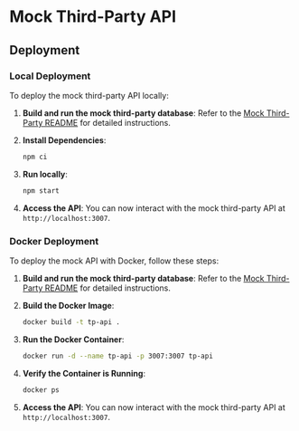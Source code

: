 # Mock Third-Party API

## Deployment

### Local Deployment

To deploy the mock third-party API locally:

1. **Build and run the mock third-party database**:
   Refer to the [Mock Third-Party README]() for detailed instructions.

2. **Install Dependencies**:

   ```bash
   npm ci
   ```

3. **Run locally**:
   ```bash
   npm start
   ```
4. **Access the API**:
   You can now interact with the mock third-party API at `http://localhost:3007`.

### Docker Deployment

To deploy the mock API with Docker, follow these steps:

1. **Build and run the mock third-party database**:
   Refer to the [Mock Third-Party README]() for detailed instructions.

2. **Build the Docker Image**:

   ```bash
   docker build -t tp-api .
   ```

3. **Run the Docker Container**:

   ```bash
   docker run -d --name tp-api -p 3007:3007 tp-api
   ```

4. **Verify the Container is Running**:

   ```bash
   docker ps
   ```

5. **Access the API**:
   You can now interact with the mock third-party API at `http://localhost:3007`.

